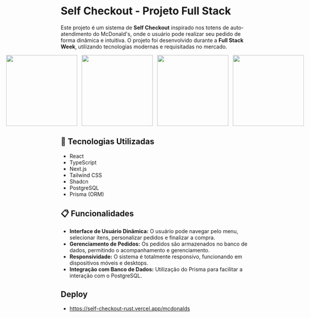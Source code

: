 # Self Checkout - Projeto Full Stack

Este projeto é um sistema de **Self Checkout** inspirado nos totens de auto-atendimento do McDonald's, onde o usuário pode realizar seu pedido de forma dinâmica e intuitiva. O projeto foi desenvolvido durante a **Full Stack Week**, utilizando tecnologias modernas e requisitadas no mercado.

<div style="display: flex; justify-content: center;">
  <img src="https://github.com/user-attachments/assets/294b3a5a-fc8b-4fb0-a79c-52d403c47c86" width="190" />&nbsp;&nbsp;&nbsp;
  <img src="https://github.com/user-attachments/assets/19937083-bdd0-42a9-bfe1-9e026a2ad0e4" width="190" />&nbsp;&nbsp;&nbsp;
  <img src="https://github.com/user-attachments/assets/80cad541-47fc-44d7-8000-fff531ef343e" width="190" />&nbsp;&nbsp;&nbsp;
  <img src="https://github.com/user-attachments/assets/16a0d3b8-a9ea-4630-951e-0a2fd23d8aa5" width="190" />
</div>

## 🚀 Tecnologias Utilizadas
  - React
  - TypeScript
  - Next.js
  - Tailwind CSS
  - Shadcn
  - PostgreSQL
  - Prisma (ORM)

## 📋 Funcionalidades

- **Interface de Usuário Dinâmica:** O usuário pode navegar pelo menu, selecionar itens, personalizar pedidos e finalizar a compra.
- **Gerenciamento de Pedidos:** Os pedidos são armazenados no banco de dados, permitindo o acompanhamento e gerenciamento.
- **Responsividade:** O sistema é totalmente responsivo, funcionando em dispositivos móveis e desktops.
- **Integração com Banco de Dados:** Utilização do Prisma para facilitar a interação com o PostgreSQL.

 ## Deploy
- https://self-checkout-rust.vercel.app/mcdonalds

